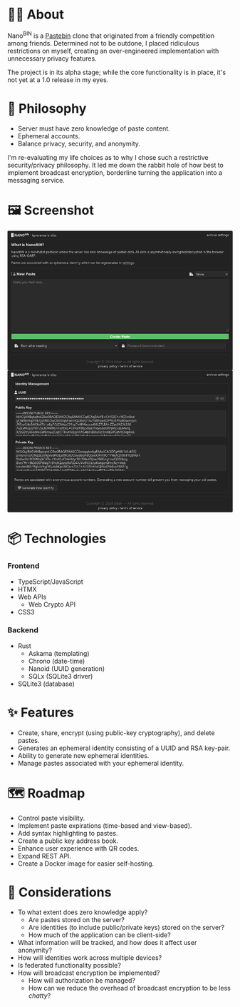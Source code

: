 # 🤷‍♂️ About

Nano<sup>BIN</sup> is a <a href="https://pastebin.com/">Pastebin</a> clone that originated from a friendly competition among friends. Determined not to be outdone, I placed ridiculous restrictions on myself, creating an over-engineered implementation with unnecessary privacy features.

The project is in its alpha stage; while the core functionality is in place, it's not yet at a 1.0 release in my eyes.

# 📖 Philosophy

- Server must have zero knowledge of paste content.
- Ephemeral accounts.
- Balance privacy, security, and anonymity.

I'm re-evaluating my life choices as to why I chose such a restrictive security/privacy philosophy. It led me down the rabbit hole of how best to implement broadcast encryption, borderline turning the application into a messaging service.

# 🖼️ Screenshot

<img style="display: block; border: 1px solid #333; border-radius: 2px; margin: 0 auto;" src="res/img/screenshot_01.webp" alt="nanobin_homepage" />
<img style="display: block; border: 1px solid #333; border-radius: 2px; margin: 0 auto;" src="res/img/screenshot_02.webp" alt="nanobin_settings" />

# 📦 Technologies

### Frontend

- TypeScript/JavaScript
- HTMX
- Web APIs
  - Web Crypto API
- CSS3

### Backend

- Rust
  - Askama (templating)
  - Chrono (date-time)
  - Nanoid (UUID generation)
  - SQLx (SQLite3 driver)
- SQLite3 (database)

# ✨ Features

- Create, share, encrypt (using public-key cryptography), and delete pastes.
- Generates an ephemeral identity consisting of a UUID and RSA key-pair.
- Ability to generate new ephemeral identities.
- Manage pastes associated with your ephemeral identity.

# 🗺️ Roadmap

- Control paste visibility.
- Implement paste expirations (time-based and view-based).
- Add syntax highlighting to pastes.
- Create a public key address book.
- Enhance user experience with QR codes.
- Expand REST API.
- Create a Docker image for easier self-hosting.

# 🤔 Considerations

- To what extent does zero knowledge apply?
  - Are pastes stored on the server?
  - Are identities (to include public/private keys) stored on the server?
  - How much of the application can be client-side?
- What information will be tracked, and how does it affect user anonymity?
- How will identities work across multiple devices?
- Is federated functionality possible?
- How will broadcast encryption be implemented?
  - How will authorization be managed?
  - How can we reduce the overhead of broadcast encryption to be less _chatty_?
